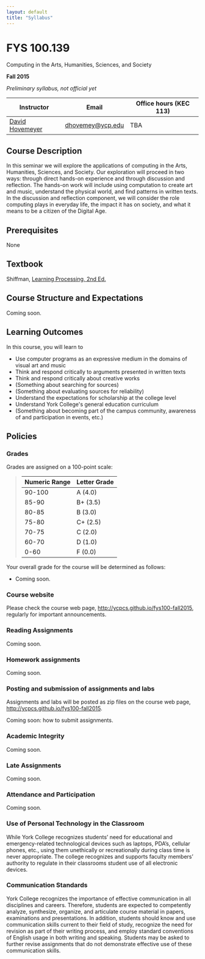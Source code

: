 ```yaml
---
layout: default
title: "Syllabus"
---
```


# FYS 100.139
<div id="subtitle">Computing in the Arts, Humanities, Sciences, and Society</div>

**Fall 2015**

*Preliminary syllabus, not official yet*

Instructor | Email | Office hours (KEC 113)
---------- | ----- | ----------------------
[David Hovemeyer](http://faculty.ycp.edu/~dhovemey) | [dhovemey@ycp.edu](mailto:dhovemey@ycp.edu) | TBA

Course Description
------------------

In this seminar we will explore the applications of computing in the Arts, Humanities, Sciences, and Society.  Our exploration will proceed in two ways: through direct hands-on experience and through discussion and reflection.  The hands-on work will include using computation to create art and music, understand the physical world, and find patterns in written texts.  In the discussion and reflection component, we will consider the role computing plays in everyday life, the impact it has on society, and what it means to be a citizen of the Digital Age.

Prerequisites
-------------

None

Textbook
--------

Shiffman, [Learning Processing, 2nd Ed.](http://www.learningprocessing.com/)

Course Structure and Expectations
---------------------------------

Coming soon.

Learning Outcomes
-----------------

In this course, you will learn to

* Use computer programs as an expressive medium in the domains of visual art and music
* Think and respond critically to arguments presented in written texts
* Think and respond critically about creative works
* (Something about searching for sources)
* (Something about evaluating sources for reliability)
* Understand the expectations for scholarship at the college level
* Understand York College's general education curriculum
* (Something about becoming part of the campus community, awareness of and participation in events, etc.)

Policies
--------

### Grades

Grades are assigned on a 100-point scale:

> Numeric Range|Letter Grade
> -------------|------------
> 90-100|A (4.0)
> 85-90|B+ (3.5)
> 80-85|B (3.0)
> 75-80|C+ (2.5)
> 70-75|C (2.0)
> 60-70|D (1.0)
> 0-60|F (0.0)

Your overall grade for the course will be determined as follows:

-  Coming soon.

### Course website

Please check the course web page, <http://ycpcs.github.io/fys100-fall2015>, regularly for important announcements.

### Reading Assignments

Coming soon.

### Homework assignments

Coming soon.

### Posting and submission of assignments and labs

Assignments and labs will be posted as zip files on the course web page, <http://ycpcs.github.io/fys100-fall2015>.

Coming soon: how to submit assignments.

### Academic Integrity

Coming soon.

### Late Assignments

Coming soon.

### Attendance and Participation

Coming soon.

### Use of Personal Technology in the Classroom

While York College recognizes students’ need for educational and emergency-related technological devices such as laptops, PDA’s, cellular phones, etc., using them unethically or recreationally during class time is never appropriate. The college recognizes and supports faculty members’ authority to regulate in their classrooms student use of all electronic devices.

### Communication Standards

York College recognizes the importance of effective communication in all disciplines and careers. Therefore, students are expected to competently analyze, synthesize, organize, and articulate course material in papers, examinations and presentations. In addition, students should know and use communication skills current to their field of study, recognize the need for revision as part of their writing process, and employ standard conventions of English usage in both writing and speaking. Students may be asked to further revise assignments that do not demonstrate effective use of these communication skills.

<!-- vim:set wrap: ­-->
<!-- vim:set linebreak: -->
<!-- vim:set nolist: -->
